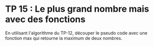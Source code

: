 # TP 15 : Le plus grand nombre mais avec des fonctions 

En utilisant l'algorithme du TP-12, découper le pseudo code avec une fonction max qui retourne la maximum de deux nombres.
